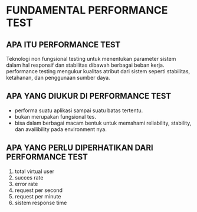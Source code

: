 # FUNDAMENTAL PERFORMANCE TEST

## APA ITU PERFORMANCE TEST
Teknologi non fungsional testing untuk menentukan parameter sistem dalam hal responsif dan stabilitas dibawah berbagai beban kerja.
performance testing mengukur kualitas atribut dari sistem seperti stabilitas, ketahanan, dan penggunaan sumber daya.

## APA YANG DIUKUR DI PERFORMANCE TEST
- performa suatu aplikasi sampai suatu batas tertentu.
- bukan merupakan fungsional tes.
- bisa dalam berbagai macam bentuk untuk memahami reliability, stability, dan availibility pada environment nya.

## APA YANG PERLU DIPERHATIKAN DARI PERFORMANCE TEST
1. total virtual user
2. succes rate
3. error rate
4. request per second
5. request per minute
6. sistem response time

